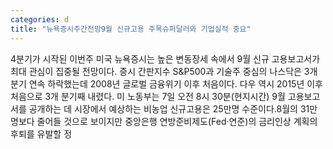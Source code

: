 ```yaml
---
categories: d
title: "뉴욕증시주간전망9월 신규고용 주목슈퍼달러와 기업실적 중요"
---
```

4분기가 시작된 이번주 미국 뉴욕증시는 높은 변동장세 속에서 9월 신규 고용보고서가 최대 관심이 집중될 전망이다. 증시 간판지수 S&P500과 기술주 중심의 나스닥은 3개 분기 연속 하락했는데 2008년 글로벌 금융위기 이후 처음이다. 다우 역시 2015년 이후 처음으로 3개 분기째 내렸다. 미 노동부는 7일 오전 8시 30분(현지시간) 9월 고용보고서를 공개하는 데 시장에서 예상하는 비농업 신규고용은 25만명 수준이다.8월의 31만명보다 줄어들 것으로 보이지만 중앙은행 연방준비제도(Fed·연준)의 금리인상 계획의 후퇴를 유발할 정